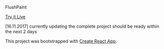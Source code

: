 FlushPaint

[Try it Live](https://flushmodules.com/flushpaint/index.html)

[16.11.2017]
currently updating the complete project
should be ready within the next 2 days

This project was bootstrapped with [Create React App](https://github.com/facebookincubator/create-react-app).
